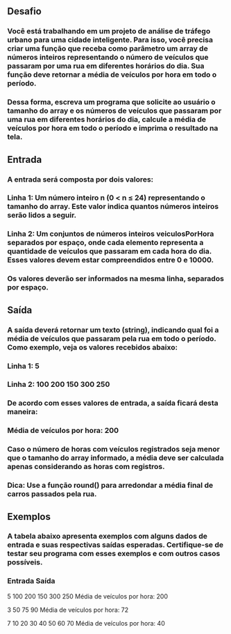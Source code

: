 ## Desafio

### Você está trabalhando em um projeto de análise de tráfego urbano para uma cidade inteligente. Para isso, você precisa criar uma função que receba como parâmetro um array de números inteiros representando o número de veículos que passaram por uma rua em diferentes horários do dia. Sua função deve retornar a média de veículos por hora em todo o período.

### Dessa forma, escreva um programa que solicite ao usuário o tamanho do array e os números de veículos que passaram por uma rua em diferentes horários do dia, calcule a média de veículos por hora em todo o período e imprima o resultado na tela.

## Entrada

### A entrada será composta por dois valores:

### Linha 1: Um número inteiro n (0 < n ≤ 24) representando o tamanho do array. Este valor indica quantos números inteiros serão lidos a seguir.

### Linha 2: Um conjuntos de números inteiros veiculosPorHora separados por espaço, onde cada elemento representa a quantidade de veículos que passaram em cada hora do dia. Esses valores devem estar compreendidos entre 0 e 10000.

### Os valores deverão ser informados na mesma linha, separados por espaço.

## Saída

### A saída deverá retornar um texto (string), indicando qual foi a média de veículos que passaram pela rua em todo o período. Como exemplo, veja os valores recebidos abaixo: 

### Linha 1: 5

### Linha 2: 100 200 150 300 250

### De acordo com esses valores de entrada, a saída ficará desta maneira:

### Média de veículos por hora: 200
### Caso o número de horas com veículos registrados seja menor que o tamanho do array informado, a média deve ser calculada apenas considerando as horas com registros.

### Dica: Use a função round() para arredondar a média final de carros passados pela rua.

## Exemplos

### A tabela abaixo apresenta exemplos com alguns dados de entrada e suas respectivas saídas esperadas. Certifique-se de testar seu programa com esses exemplos e com outros casos possíveis.

### Entrada	Saída
<p>5 100 200 150 300 250  Média de veículos por hora: 200</p>

3
50 75 90   Média de veículos por hora: 72

7
10 20 30 40 50 60 70 Média de veículos por hora: 40